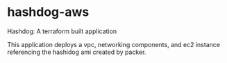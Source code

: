# hashdog-aws
Hashdog: A terraform built application

This application deploys a vpc, networking components, and ec2 instance referencing the hashidog ami created by packer.
